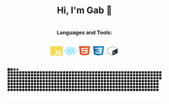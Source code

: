 <h1 align="center">Hi, I'm Gab 🦊</h1>
<h3 align="center"></br>Languages and Tools:</h3>

<div align="center" style="display: inline_block"><br>
  <img align="center" alt="Js" height="30" width="40" src="https://raw.githubusercontent.com/devicons/devicon/master/icons/javascript/javascript-plain.svg">
  <img align="center" alt="React" height="30" width="40" src="https://raw.githubusercontent.com/devicons/devicon/master/icons/react/react-original.svg">
  <img align="center" alt="HTML" height="30" width="40" src="https://raw.githubusercontent.com/devicons/devicon/master/icons/html5/html5-original.svg">
  <img align="center" alt="CSS" height="30" width="40" src="https://raw.githubusercontent.com/devicons/devicon/master/icons/css3/css3-original.svg">
  <img align="center" alt="Bash" height="30" width="40" src="https://github.com/devicons/devicon/blob/master/icons/bash/bash-original.svg"
</div>

##

![Snake animation](https://github.com/gptomiazzi/gptomiazzi/blob/output/github-contribution-grid-snake.svg)
